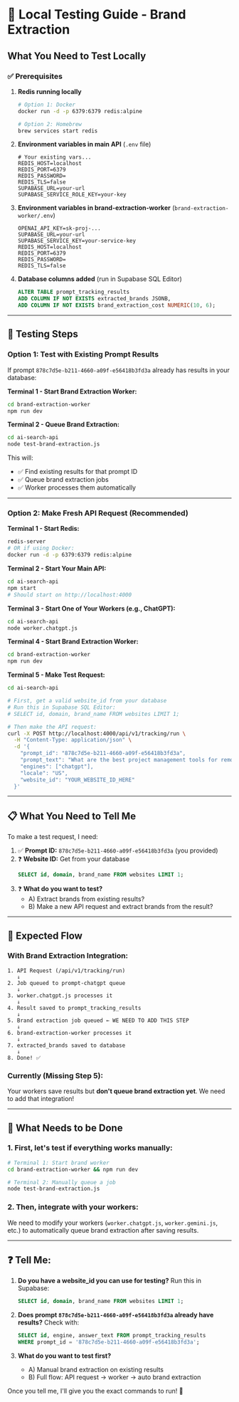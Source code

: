 # 🧪 Local Testing Guide - Brand Extraction

## What You Need to Test Locally

### ✅ Prerequisites

1. **Redis running locally**
   ```bash
   # Option 1: Docker
   docker run -d -p 6379:6379 redis:alpine
   
   # Option 2: Homebrew
   brew services start redis
   ```

2. **Environment variables in main API** (`.env` file)
   ```env
   # Your existing vars...
   REDIS_HOST=localhost
   REDIS_PORT=6379
   REDIS_PASSWORD=
   REDIS_TLS=false
   SUPABASE_URL=your-url
   SUPABASE_SERVICE_ROLE_KEY=your-key
   ```

3. **Environment variables in brand-extraction-worker** (`brand-extraction-worker/.env`)
   ```env
   OPENAI_API_KEY=sk-proj-...
   SUPABASE_URL=your-url
   SUPABASE_SERVICE_KEY=your-service-key
   REDIS_HOST=localhost
   REDIS_PORT=6379
   REDIS_PASSWORD=
   REDIS_TLS=false
   ```

4. **Database columns added** (run in Supabase SQL Editor)
   ```sql
   ALTER TABLE prompt_tracking_results 
   ADD COLUMN IF NOT EXISTS extracted_brands JSONB,
   ADD COLUMN IF NOT EXISTS brand_extraction_cost NUMERIC(10, 6);
   ```

---

## 🚀 Testing Steps

### Option 1: Test with Existing Prompt Results

If prompt `878c7d5e-b211-4660-a09f-e56418b3fd3a` already has results in your database:

**Terminal 1 - Start Brand Extraction Worker:**
```bash
cd brand-extraction-worker
npm run dev
```

**Terminal 2 - Queue Brand Extraction:**
```bash
cd ai-search-api
node test-brand-extraction.js
```

This will:
- ✅ Find existing results for that prompt ID
- ✅ Queue brand extraction jobs
- ✅ Worker processes them automatically

---

### Option 2: Make Fresh API Request (Recommended)

**Terminal 1 - Start Redis:**
```bash
redis-server
# OR if using Docker:
docker run -d -p 6379:6379 redis:alpine
```

**Terminal 2 - Start Your Main API:**
```bash
cd ai-search-api
npm start
# Should start on http://localhost:4000
```

**Terminal 3 - Start One of Your Workers (e.g., ChatGPT):**
```bash
cd ai-search-api
node worker.chatgpt.js
```

**Terminal 4 - Start Brand Extraction Worker:**
```bash
cd brand-extraction-worker
npm run dev
```

**Terminal 5 - Make Test Request:**
```bash
cd ai-search-api

# First, get a valid website_id from your database
# Run this in Supabase SQL Editor:
# SELECT id, domain, brand_name FROM websites LIMIT 1;

# Then make the API request:
curl -X POST http://localhost:4000/api/v1/tracking/run \
  -H "Content-Type: application/json" \
  -d '{
    "prompt_id": "878c7d5e-b211-4660-a09f-e56418b3fd3a",
    "prompt_text": "What are the best project management tools for remote teams?",
    "engines": ["chatgpt"],
    "locale": "US",
    "website_id": "YOUR_WEBSITE_ID_HERE"
  }'
```

---

## 📋 What You Need to Tell Me

To make a test request, I need:

1. ✅ **Prompt ID:** `878c7d5e-b211-4660-a09f-e56418b3fd3a` (you provided)
2. ❓ **Website ID:** Get from your database
   ```sql
   SELECT id, domain, brand_name FROM websites LIMIT 1;
   ```
3. ❓ **What do you want to test?**
   - A) Extract brands from existing results?
   - B) Make a new API request and extract brands from the result?

---

## 🎯 Expected Flow

### With Brand Extraction Integration:

```
1. API Request (/api/v1/tracking/run)
   ↓
2. Job queued to prompt-chatgpt queue
   ↓
3. worker.chatgpt.js processes it
   ↓
4. Result saved to prompt_tracking_results
   ↓
5. Brand extraction job queued ← WE NEED TO ADD THIS STEP
   ↓
6. brand-extraction-worker processes it
   ↓
7. extracted_brands saved to database
   ↓
8. Done! ✅
```

### Currently (Missing Step 5):

Your workers save results but **don't queue brand extraction yet**. We need to add that integration!

---

## 🔧 What Needs to be Done

### 1. First, let's test if everything works manually:

```bash
# Terminal 1: Start brand worker
cd brand-extraction-worker && npm run dev

# Terminal 2: Manually queue a job
node test-brand-extraction.js
```

### 2. Then, integrate with your workers:

We need to modify your workers (`worker.chatgpt.js`, `worker.gemini.js`, etc.) to automatically queue brand extraction after saving results.

---

## ❓ Tell Me:

1. **Do you have a website_id you can use for testing?**
   Run this in Supabase:
   ```sql
   SELECT id, domain, brand_name FROM websites LIMIT 1;
   ```

2. **Does prompt `878c7d5e-b211-4660-a09f-e56418b3fd3a` already have results?**
   Check with:
   ```sql
   SELECT id, engine, answer_text FROM prompt_tracking_results 
   WHERE prompt_id = '878c7d5e-b211-4660-a09f-e56418b3fd3a';
   ```

3. **What do you want to test first?**
   - A) Manual brand extraction on existing results
   - B) Full flow: API request → worker → auto brand extraction

Once you tell me, I'll give you the exact commands to run! 🚀

